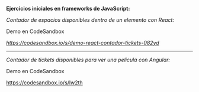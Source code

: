**Ejercicios iniciales en frameworks de JavaScript:**


*Contador de espacios disponibles dentro de un elemento con React:*

Demo en CodeSandbox  

_https://codesandbox.io/s/demo-react-contador-tickets-082yd_

*********

*Contador de tickets disponibles para ver una pelicula con Angular:*

Demo en CodeSandbox  

https://codesandbox.io/s/lw2th
